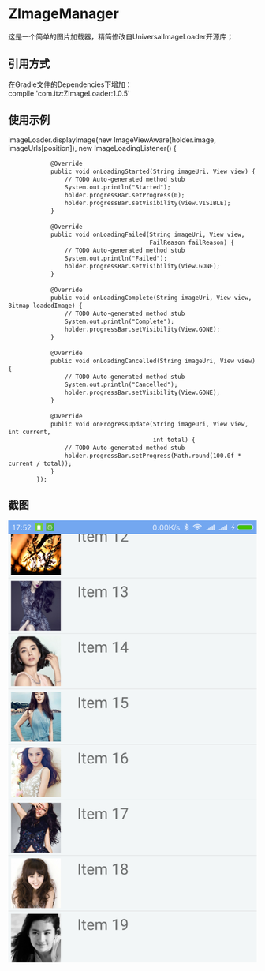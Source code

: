 # ZImageManager
这是一个简单的图片加载器，精简修改自UniversalImageLoader开源库；

## 引用方式    
在Gradle文件的Dependencies下增加：  
compile 'com.itz:ZImageLoader:1.0.5'   

## 使用示例    
imageLoader.displayImage(new ImageViewAware(holder.image, imageUrls[position]), new ImageLoadingListener() {

                @Override
                public void onLoadingStarted(String imageUri, View view) {
                    // TODO Auto-generated method stub
                    System.out.println("Started");
                    holder.progressBar.setProgress(0);
                    holder.progressBar.setVisibility(View.VISIBLE);
                }

                @Override
                public void onLoadingFailed(String imageUri, View view,
                                            FailReason failReason) {
                    // TODO Auto-generated method stub
                    System.out.println("Failed");
                    holder.progressBar.setVisibility(View.GONE);
                }

                @Override
                public void onLoadingComplete(String imageUri, View view, Bitmap loadedImage) {
                    // TODO Auto-generated method stub
                    System.out.println("Complete");
                    holder.progressBar.setVisibility(View.GONE);
                }

                @Override
                public void onLoadingCancelled(String imageUri, View view) {
                    // TODO Auto-generated method stub
                    System.out.println("Cancelled");
                    holder.progressBar.setVisibility(View.GONE);
                }

                @Override
                public void onProgressUpdate(String imageUri, View view, int current,
                                             int total) {
                    // TODO Auto-generated method stub
                    holder.progressBar.setProgress(Math.round(100.0f * current / total));
                }
            });    
			

## 截图    
![image](https://github.com/ZhangSir/ZImageManager/blob/master/Screenshot_2017-09-15-17-52-37-716_com.itzs.imagemanager.png)